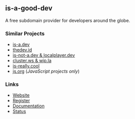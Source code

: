 ## is-a-good-dev
A free subdomain provider for developers around the globe.
 
### Similar Projects
- [is-a.dev](https://github.com/is-a-dev/register)
- [thedev.id](https://github.com/fransallen/thedev.id)
- [is-not-a.dev & localplayer.dev](https://github.com/open-domains/register)
- [cluster.ws & wip.la](https://github.com/Olivr/free-domain)
- [is-really.cool](https://github.com/is-really-cool/register)
- [js.org](https://github.com/js-org/js.org) (*JavaScript projects only*)

### **Links**
- [Website](https://is-a-good.dev)
- [Register](https://github.com/is-a-good-dev/Register)
- [Documentation](https://docs.is-a-good.dev)
- [Status](https://status.is-a-good.dev)
